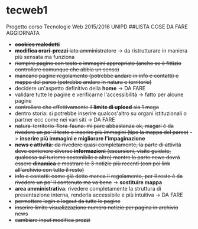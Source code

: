 # tecweb1
Progetto corso Tecnologie Web 2015/2016 UNIPD
##LISTA COSE DA FARE AGGIORNATA
* ~~**cookies maledetti**~~
* ~~**modifica orari-prezzi** lato amministratore~~ -> da ristrutturare in maniera più sensata ma funziona
* ~~riempire pagine con testo e immagini appropriate (anche se è fittizio controllare comunque che abbia un senso)~~
* ~~mancano pagine regolamento (potrebbe andare in info e contatti) e mappa del parco (potrebbe andare in natura e territorio)~~
*  decidere un'aspetto definitivo della **home** -> DA FARE
* validare tutte le pagine e verificarne l'accessibilità -> fatto per alcune pagine
* ~~controllare che effettivamente il **limite di upload** sia 1 mega~~
* dentro storia: si potrebbe inserire qualcos'altro su organi istituzionali o partner ecc come nei vari siti -> DA FARE
* ~~natura-territorio-flora-fauna: mi pare abbastanza ok, magari è da rivedere un po' il testo e inserire più immagini (tipo la mappa del parco)~~ -> **inserire più immagini e migliorare l'impaginazione**
* ~~**news e attività**: da rivedere quasi completamente, la parte di attività deve contenere diverse **informazioni** (escursioni, visite guidate, qualcosa sul turismo sostenibile e altro) mentre la parte news dovrà essere **dinamica** e mostrare le 3 notizie più recenti (con poi link all'archivio con tutto il resto)~~
* ~~info e contatti: come già detto manca il regolamento, per il resto è da rivedere un po' il contenuto ma va bene~~ -> **sostituire mappa**
* **area amministrativa**: rivedere completamente la struttura di presentazione interna, renderla accessibile e più intuitiva -> DA FARE
* ~~permettere login e logout da tutte le pagine~~
* ~~inserire limite visualizzazione numero notizie per pagina in archivio news~~
* ~~cambiare input modifica prezzi~~
